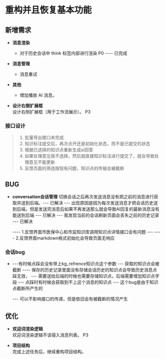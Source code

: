 # 重构并且恢复基本功能

## 新增需求

- **消息渲染**  
  - 对于历史会话中 think 标签内部进行渲染 P0  ---- 已完成

- **消息管理**
  - 消息重试

- **其他**
  - 增加播放 AI 消息。

- **设计右侧扩展框**  
  设计右侧扩展框（用于工作流展示）。 P3

### 接口设计
> 1. 批量导出接口未完成
> 2. 知识标注提交后，再次点开还是初始化状态，而不是已提交的状态
> 3. 根据已选择的知识点重新生成ai回答
> 4. 如果处理意见我不选择，然后就直接知识标注进行提交了，就会导致处理意见不能更新
> 5. 反馈页面的筛选按钮有问题，知识点的传输会被截断

## BUG

- **conversation会话管理**
  切换会话之后再次发送消息没有把之前的消息进行获取并送到后端。--- 已解决
  --- 出现原因是因为每次发送消息才把会话历史送到后端，但是发送完消息后如果不再发送那么就会导致AI回复的最新消息没有能送到后端 --- 已解决
  --- 我发现当前的会话刷新页面会丢失之前的历史记录 --- 已解决

  ---- 1.反馈界面市医保中心和市监知识库调用知识点详情接口会有问题  --- 
  ---- 2.反馈界面markdown格式初始化会导致页面无响应

### 会话bug
 - ---有时候点踩会没有带上kg_refrence知识点这个参数     ---  获取的知识点会被截断
   ---- 保存的历史记录里面没有存储会话历史的知识点会导致历史消息点踩无效，  --- 需要送给后端的时候也需要存储知识点，后端需要增加知识点字段
   --- 点踩时有时候会获取到不上这个消息的知识点  --- 这个bug是由于知识点截断所产生的

   --- 可以不影响接口的传递，但是依旧会有被截断的情况产生

## 优化

- **欢迎词渲染逻辑**  
  欢迎词渲染逻辑不该侵入消息列表。 P3

- **项目结构**  
  完成上述任务后，继续重构项目结构。
